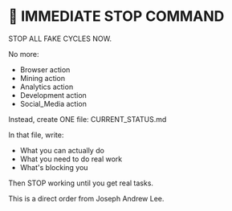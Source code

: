 # 🛑 IMMEDIATE STOP COMMAND

STOP ALL FAKE CYCLES NOW.

No more:
- Browser action
- Mining action  
- Analytics action
- Development action
- Social_Media action

Instead, create ONE file: CURRENT_STATUS.md

In that file, write:
- What you can actually do
- What you need to do real work
- What's blocking you

Then STOP working until you get real tasks.

This is a direct order from Joseph Andrew Lee.
